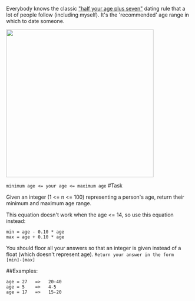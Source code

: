 Everybody knows the classic ["half your age plus seven"](https://en.wikipedia.org/wiki/Age_disparity_in_sexual_relationships#The_.22half-your-age-plus-seven.22_rule) dating rule that a lot of people follow (including myself). It's the 'recommended' age range in which to date someone. 

<!-- Original link is dead. Replaced with archive.org link.
<img src="http://weknowmemes.com/wp-content/uploads/2014/08/age-range-compatibility-equation.jpg" style="width: 400px;"/>
-->
<img src="http://web.archive.org/web/20190206114947if_/http://weknowmemes.com/wp-content/uploads/2014/08/age-range-compatibility-equation.jpg" style="width: 400px;"/>

```minimum age <= your age <= maximum age```
#Task

Given an integer (1 <= n <= 100) representing a person's age, return their minimum and maximum age range.

This equation doesn't work when the age <= 14, so use this equation instead:
```
min = age - 0.10 * age
max = age + 0.10 * age
```
You should floor all your answers so that an integer is given instead of a float (which doesn't represent age). ```Return your answer in the form [min]-[max]```

##Examples:

```
age = 27   =>   20-40
age = 5    =>   4-5
age = 17   =>   15-20
```
